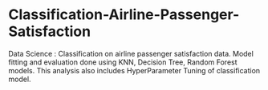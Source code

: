 # Classification-Airline-Passenger-Satisfaction
Data Science : Classification on airline passenger satisfaction data. Model fitting and evaluation done using KNN, Decision Tree, Random Forest models. This analysis also includes HyperParameter Tuning of classification model.
